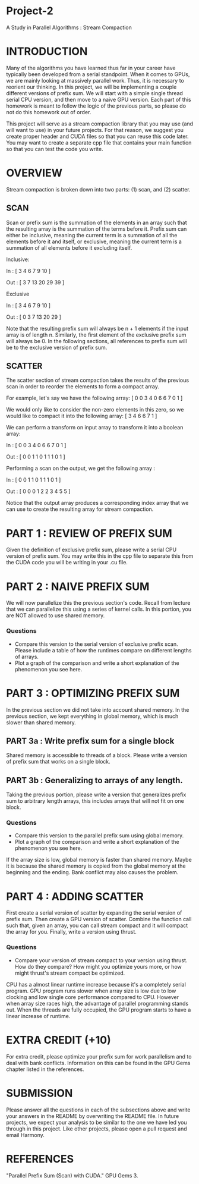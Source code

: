 Project-2
=========

A Study in Parallel Algorithms : Stream Compaction

# INTRODUCTION
Many of the algorithms you have learned thus far in your career have typically
been developed from a serial standpoint.  When it comes to GPUs, we are mainly
looking at massively parallel work.  Thus, it is necessary to reorient our
thinking.  In this project, we will be implementing a couple different versions
of prefix sum.  We will start with a simple single thread serial CPU version,
and then move to a naive GPU version.  Each part of this homework is meant to
follow the logic of the previous parts, so please do not do this homework out of
order.

This project will serve as a stream compaction library that you may use (and
will want to use) in your
future projects.  For that reason, we suggest you create proper header and CUDA
files so that you can reuse this code later.  You may want to create a separate
cpp file that contains your main function so that you can test the code you
write.

# OVERVIEW
Stream compaction is broken down into two parts: (1) scan, and (2) scatter.

## SCAN
Scan or prefix sum is the summation of the elements in an array such that the
resulting array is the summation of the terms before it.  Prefix sum can either
be inclusive, meaning the current term is a summation of all the elements before
it and itself, or exclusive, meaning the current term is a summation of all
elements before it excluding itself. 

Inclusive:

In : [ 3 4 6 7 9 10 ]

Out : [ 3 7 13 20 29 39 ]

Exclusive

In : [ 3 4 6 7 9 10 ]

Out : [ 0 3 7 13 20 29 ]

Note that the resulting prefix sum will always be n + 1 elements if the input
array is of length n.  Similarly, the first element of the exclusive prefix sum
will always be 0.  In the following sections, all references to prefix sum will
be to the exclusive version of prefix sum.

## SCATTER
The scatter section of stream compaction takes the results of the previous scan
in order to reorder the elements to form a compact array.

For example, let's say we have the following array:
[ 0 0 3 4 0 6 6 7 0 1 ]

We would only like to consider the non-zero elements in this zero, so we would
like to compact it into the following array:
[ 3 4 6 6 7 1 ]

We can perform a transform on input array to transform it into a boolean array:

In :  [ 0 0 3 4 0 6 6 7 0 1 ]

Out : [ 0 0 1 1 0 1 1 1 0 1 ]

Performing a scan on the output, we get the following array :

In :  [ 0 0 1 1 0 1 1 1 0 1 ]

Out : [ 0 0 0 1 2 2 3 4 5 5 ]

Notice that the output array produces a corresponding index array that we can
use to create the resulting array for stream compaction. 

# PART 1 : REVIEW OF PREFIX SUM
Given the definition of exclusive prefix sum, please write a serial CPU version
of prefix sum.  You may write this in the cpp file to separate this from the
CUDA code you will be writing in your .cu file. 

# PART 2 : NAIVE PREFIX SUM
We will now parallelize this the previous section's code.  Recall from lecture
that we can parallelize this using a series of kernel calls.  In this portion,
you are NOT allowed to use shared memory.

### Questions 
* Compare this version to the serial version of exclusive prefix scan. Please
  include a table of how the runtimes compare on different lengths of arrays.
* Plot a graph of the comparison and write a short explanation of the phenomenon you
  see here.

# PART 3 : OPTIMIZING PREFIX SUM
In the previous section we did not take into account shared memory.  In the
previous section, we kept everything in global memory, which is much slower than
shared memory.

## PART 3a : Write prefix sum for a single block
Shared memory is accessible to threads of a block. Please write a version of
prefix sum that works on a single block.  

## PART 3b : Generalizing to arrays of any length.
Taking the previous portion, please write a version that generalizes prefix sum
to arbitrary length arrays, this includes arrays that will not fit on one block.

### Questions
* Compare this version to the parallel prefix sum using global memory.
* Plot a graph of the comparison and write a short explanation of the phenomenon
  you see here.
 
If the array size is low, global memory is faster than shared memory. Maybe it is because the shared memory is copied from the global memory at the beginning and the ending. Bank conflict may also causes the problem.


# PART 4 : ADDING SCATTER
First create a serial version of scatter by expanding the serial version of
prefix sum.  Then create a GPU version of scatter.  Combine the function call
such that, given an array, you can call stream compact and it will compact the
array for you.  Finally, write a version using thrust. 

### Questions
* Compare your version of stream compact to your version using thrust.  How do
  they compare?  How might you optimize yours more, or how might thrust's stream
  compact be optimized.
 

CPU has a almost linear runtime increase because it's a completely serial program. GPU program runs slower when array size is low due to low clocking and low single core performance compared to CPU. However when array size races high, the advantage of parallel programming stands out. When the threads are fully occupied, the GPU program starts to have a linear increase of runtime.

# EXTRA CREDIT (+10)
For extra credit, please optimize your prefix sum for work parallelism and to
deal with bank conflicts.  Information on this can be found in the GPU Gems
chapter listed in the references.  

# SUBMISSION
Please answer all the questions in each of the subsections above and write your
answers in the README by overwriting the README file.  In future projects, we
expect your analysis to be similar to the one we have led you through in this
project.  Like other projects, please open a pull request and email Harmony.

# REFERENCES
"Parallel Prefix Sum (Scan) with CUDA." GPU Gems 3.
